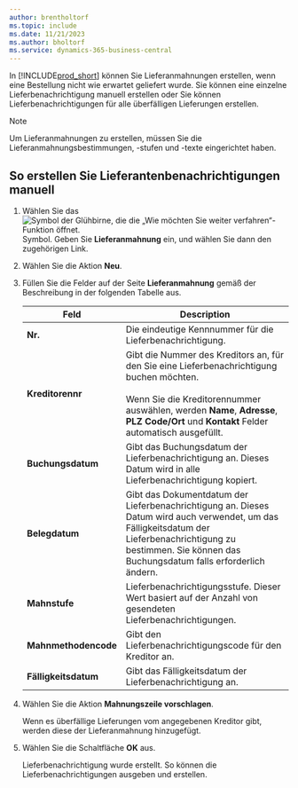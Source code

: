 ```yaml
---
author: brentholtorf
ms.topic: include
ms.date: 11/21/2023
ms.author: bholtorf
ms.service: dynamics-365-business-central
---
```


In [!INCLUDE[prod_short](../../../includes/prod_short.md)] können Sie Lieferanmahnungen erstellen, wenn eine Bestellung nicht wie erwartet geliefert wurde. Sie können eine einzelne Lieferbenachrichtigung manuell erstellen oder Sie können Lieferbenachrichtigungen für alle überfälligen Lieferungen erstellen.  

> [!NOTE]
> Um Lieferanmahnungen zu erstellen, müssen Sie die Lieferanmahnungsbestimmungen, -stufen und -texte eingerichtet haben.

## <a name="to-create-a-delivery-reminder-manually"></a>So erstellen Sie Lieferantenbenachrichtigungen manuell

1. Wählen Sie das ![Symbol der Glühbirne, die die „Wie möchten Sie weiter verfahren“-Funktion öffnet.](../../../media/ui-search/search_small.png "Tell me-Funktion") Symbol. Geben Sie **Lieferanmahnung** ein, und wählen Sie dann den zugehörigen Link.  
2. Wählen Sie die Aktion **Neu**.  
3. Füllen Sie die Felder auf der Seite **Lieferanmahnung** gemäß der Beschreibung in der folgenden Tabelle aus.  

    |Feld|Description|  
    |---------------------------------|---------------------------------------|  
    |**Nr.**|Die eindeutige Kennnummer für die Lieferbenachrichtigung.|  
    |**Kreditorennr**|Gibt die Nummer des Kreditors an, für den Sie eine Lieferbenachrichtigung buchen möchten.<br /><br /> Wenn Sie die Kreditorennummer auswählen, werden **Name**, **Adresse**, **PLZ Code/Ort** und **Kontakt** Felder automatisch ausgefüllt.|  
    |**Buchungsdatum**|Gibt das Buchungsdatum der Lieferbenachrichtigung an. Dieses Datum wird in alle Lieferbenachrichtigung kopiert.|  
    |**Belegdatum**|Gibt das Dokumentdatum der Lieferbenachrichtigung an. Dieses Datum wird auch verwendet, um das Fälligkeitsdatum der Lieferbenachrichtigung zu bestimmen. Sie können das Buchungsdatum falls erforderlich ändern.|  
    |**Mahnstufe**|Lieferbenachrichtigungsstufe. Dieser Wert basiert auf der Anzahl von gesendeten Lieferbenachrichtigungen.|  
    |**Mahnmethodencode**|Gibt den Lieferbenachrichtigungscode für den Kreditor an.|  
    |**Fälligkeitsdatum**|Gibt das Fälligkeitsdatum der Lieferbenachrichtigung an.|  

4. Wählen Sie die Aktion **Mahnungszeile vorschlagen**.  

    Wenn es überfällige Lieferungen vom angegebenen Kreditor gibt, werden diese der Lieferanmahnung hinzugefügt.  

5. Wählen Sie die Schaltfläche **OK** aus.  

    Lieferbenachrichtigung wurde erstellt. So können die Lieferbenachrichtigungen ausgeben und erstellen.  
